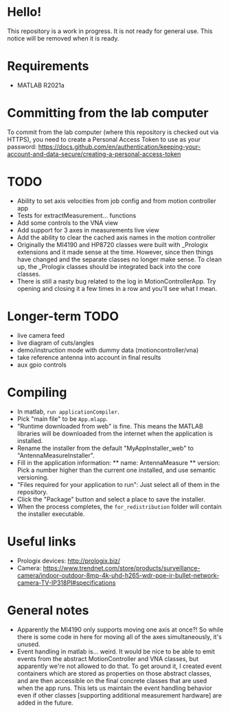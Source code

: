 # Hello!

This repository is a work in progress. It is not ready for general use. This notice will be removed when it is ready.

# Requirements

* MATLAB R2021a

# Committing from the lab computer

To commit from the lab computer (where this repository is checked out via HTTPS), you need to create a Personal Access Token to use as your password:
https://docs.github.com/en/authentication/keeping-your-account-and-data-secure/creating-a-personal-access-token

# TODO

* Ability to set axis velocities from job config and from motion controller app
* Tests for extractMeasurement... functions
* Add some controls to the VNA view
* Add support for 3 axes in measurements live view
* Add the ability to clear the cached axis names in the motion controller
* Originally the MI4190 and HP8720 classes were built with _Prologix extensions and it made sense at the time. However, since then things have changed and the separate classes no longer make sense. To clean up, the _Prologix classes should be integrated back into the core classes.
* There is still a nasty bug related to the log in MotionControllerApp. Try opening and closing it a few times in a row and you'll see what I mean.

# Longer-term TODO

* live camera feed
* live diagram of cuts/angles
* demo/instruction mode with dummy data (motioncontroller/vna)
* take reference antenna into account in final results
* aux gpio controls

# Compiling

* In matlab, `run applicationCompiler`.
* Pick "main file" to be `App.mlapp`.
* "Runtime downloaded from web" is fine. This means the MATLAB libraries will be downloaded from the internet when the application is installed.
* Rename the installer from the default "MyAppInstaller_web" to "AntennaMeasureInstaller".
* Fill in the application information:
** name: AntennaMeasure
** version: Pick a number higher than the current one installed, and use semantic versioning.
* "Files required for your application to run": Just select all of them in the repository.
* Click the "Package" button and select a place to save the installer.
* When the process completes, the `for_redistribution` folder will contain the installer executable.



# Useful links

* Prologix devices: http://prologix.biz/
* Camera: https://www.trendnet.com/store/products/surveillance-camera/indoor-outdoor-8mp-4k-uhd-h265-wdr-poe-ir-bullet-network-camera-TV-IP318PI#specifications

# General notes

* Apparently the MI4190 only supports moving one axis at once?! So while there is some code in here for moving all of the axes simultaneously, it's unused.
* Event handling in matlab is... weird. It would be nice to be able to emit events from the abstract MotionController and VNA classes, but apparently we're not allowed to do that. To get around it, I created event containers which are stored as properties on those abstract classes, and are then accessible on the final concrete classes that are used when the app runs. This lets us maintain the event handling behavior even if other classes [supporting additional measurement hardware] are added in the future.
